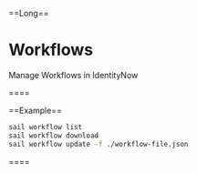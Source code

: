 ==Long==

# Workflows

Manage Workflows in IdentityNow

====

==Example==
```bash
sail workflow list
sail workflow download
sail workflow update -f ./workflow-file.json
```
====
